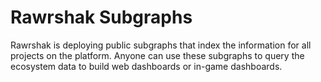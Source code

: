 # Rawrshak Subgraphs

Rawrshak is deploying public subgraphs that index the information for all projects on the platform. Anyone can use these subgraphs to query the ecosystem data to build web dashboards or in-game dashboards.
